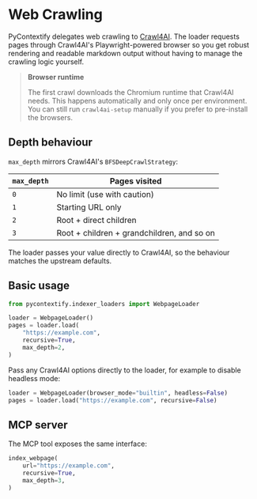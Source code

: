 # Web Crawling

PyContextify delegates web crawling to
[Crawl4AI](https://github.com/unclecode/crawl4ai). The loader requests pages
through Crawl4AI's Playwright-powered browser so you get robust rendering and
readable markdown output without having to manage the crawling logic yourself.

> **Browser runtime**
>
> The first crawl downloads the Chromium runtime that Crawl4AI needs. This
> happens automatically and only once per environment. You can still run
> `crawl4ai-setup` manually if you prefer to pre-install the browsers.

## Depth behaviour

`max_depth` mirrors Crawl4AI's `BFSDeepCrawlStrategy`:

| `max_depth` | Pages visited                                |
|-------------|-----------------------------------------------|
| `0`         | No limit (use with caution)                   |
| `1`         | Starting URL only                             |
| `2`         | Root + direct children                        |
| `3`         | Root + children + grandchildren, and so on    |

The loader passes your value directly to Crawl4AI, so the behaviour matches the
upstream defaults.

## Basic usage

```python
from pycontextify.indexer_loaders import WebpageLoader

loader = WebpageLoader()
pages = loader.load(
    "https://example.com",
    recursive=True,
    max_depth=2,
)
```

Pass any Crawl4AI options directly to the loader, for example to disable
headless mode:

```python
loader = WebpageLoader(browser_mode="builtin", headless=False)
pages = loader.load("https://example.com", recursive=False)
```

## MCP server

The MCP tool exposes the same interface:

```python
index_webpage(
    url="https://example.com",
    recursive=True,
    max_depth=3,
)
```
